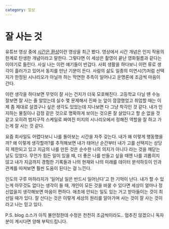 ```yaml
---
category: 일상
---
```



# 잘 사는 것

유튜브 영상 중에 [시간은 환상](https://www.youtube.com/watch?v=h5EJZNIqN0k)이란 영상을 최근 봤다.
영상에서 시간 개념은 인지 작용의 한계로 탄생한 개념이라고 말한다. 
그렇다면 이 세상은 촬영이 끝난 영화필름과 같다는 이야기로 들린다.
사실 나는 이런 얘기들이 반갑다. 사회 생활을 하다보니 이런 류로 생각이 흘러가고 있어서 동지를 만난 기분이 든다.
사람의 삶도 일종의 미연시(?)처럼 선택지가 한정된 시나리오가 아닐까 하는 막연한 추측이 일어나고 운명론에 조금씩 마음이 간다.  

이런 생각을 하다보면 무엇이 잘 사는 건지가 더욱 모호해진다.
고등학교 다닐 떈 수능 잘보면 잘 사는 줄 알았는데 실수 몇 문제해서 진짜 눈 앞이 깜깜했었고
취업할 때는 이제 좀 제대로 살겠구나 싶은 생각도 있었는데
지나보면 다 그냥 착각인 것 같다. 
내가 인지하는 물질이나 감정 같은 것으로 명확하게 보이는 것으론 잘 살았다고 할 순 없을 것 같고
오히려 범지구적 스케일로 짜여진 미지의 시나리오에서 정해진 역할을 잘 하고 가는게 잘 사는 것 같다. 
  
요즘 회사일도 어렵다보니 나를 돌아보는 시간을 자주 갖는다. 
내가 왜 이렇게 행동했을까? 왜 이렇게 생각할까?를 추적해보면 내가 태어난 순간부터 내가 고를 선택지는 상당히 제한되고 있고 
지금의 나를 만든 것은 순수한 나의 의지가 아니다 라는 것을 깨닫는 날도 있었다.
무언가 힘든 일이 있을 때, 더 좋은 나를 만들고 싶을 때엔 나를 괴롭히지 않고
내가 지금까지 경험한 기록들과 나의 현재와 나의 미래를 데이터 분석하듯이 인과 관계를 따져보면 훨씬 도움이 된다는 걸 느낀다.

인도의 구루 마하라지가 '일어날 일은 반드시 일어난다'고 한 기억이 난다.
내가 할 수 있는게 아무것도 없다는 생각이 들 때, 개인이 모든 것을 바꿀 수 있다면 세상이 얼마나 정신없을지 생각해보면 마음이 편하다.
애초에 안되는 일도 있는 거고 받아들이는 것이 최선일 때가 있다.
잘 산다는 것은 이렇게 세상의 원리를 알아가며 사는 것이 잘 사는 것이라고 나는 믿고 있다.

  
P.S. blog 소스가 아직 불안정한데 수정은 천천히 조금씩이라도.. 멈추진 않겠으니 독자분이 계시다면 양해 부탁드립니다. 
